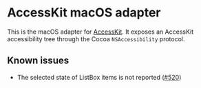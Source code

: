 # AccessKit macOS adapter

This is the macOS adapter for [AccessKit](https://accesskit.dev/). It exposes an AccessKit accessibility tree through the Cocoa `NSAccessibility` protocol.

## Known issues

- The selected state of ListBox items is not reported ([#520](https://github.com/AccessKit/accesskit/issues/520))
